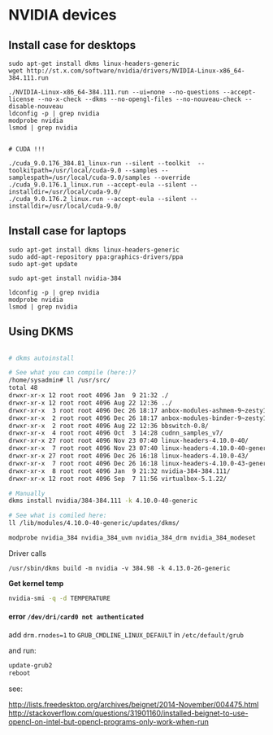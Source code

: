 # NVIDIA devices

## Install case for desktops

```
sudo apt-get install dkms linux-headers-generic
wget http://st.x.com/software/nvidia/drivers/NVIDIA-Linux-x86_64-384.111.run

./NVIDIA-Linux-x86_64-384.111.run --ui=none --no-questions --accept-license --no-x-check --dkms --no-opengl-files --no-nouveau-check --disable-nouveau
ldconfig -p | grep nvidia
modprobe nvidia
lsmod | grep nvidia


# CUDA !!!

./cuda_9.0.176_384.81_linux-run --silent --toolkit  --toolkitpath=/usr/local/cuda-9.0 --samples --samplespath=/usr/local/cuda-9.0/samples --override
./cuda_9.0.176.1_linux.run --accept-eula --silent --installdir=/usr/local/cuda-9.0/
./cuda_9.0.176.2_linux.run --accept-eula --silent --installdir=/usr/local/cuda-9.0/

```

## Install case for laptops

```
sudo apt-get install dkms linux-headers-generic
sudo add-apt-repository ppa:graphics-drivers/ppa
sudo apt-get update

sudo apt-get install nvidia-384

ldconfig -p | grep nvidia
modprobe nvidia
lsmod | grep nvidia
```

## Using DKMS

```bash
 
# dkms autoinstall

# See what you can compile (here:)?
/home/sysadmin# ll /usr/src/
total 48
drwxr-xr-x 12 root root 4096 Jan  9 21:32 ./
drwxr-xr-x 12 root root 4096 Aug 22 12:36 ../
drwxr-xr-x  3 root root 4096 Dec 26 18:17 anbox-modules-ashmem-9~zesty1/
drwxr-xr-x  2 root root 4096 Dec 26 18:17 anbox-modules-binder-9~zesty1/
drwxr-xr-x  2 root root 4096 Aug 22 12:36 bbswitch-0.8/
drwxr-xr-x  4 root root 4096 Oct  3 14:28 cudnn_samples_v7/
drwxr-xr-x 27 root root 4096 Nov 23 07:40 linux-headers-4.10.0-40/
drwxr-xr-x  7 root root 4096 Nov 23 07:40 linux-headers-4.10.0-40-generic/
drwxr-xr-x 27 root root 4096 Dec 26 16:18 linux-headers-4.10.0-43/
drwxr-xr-x  7 root root 4096 Dec 26 16:18 linux-headers-4.10.0-43-generic/
drwxr-xr-x  8 root root 4096 Jan  9 21:32 nvidia-384-384.111/
drwxr-xr-x 12 root root 4096 Sep  7 11:56 virtualbox-5.1.22/

# Manually
dkms install nvidia/384-384.111 -k 4.10.0-40-generic

# See what is comiled here:
ll /lib/modules/4.10.0-40-generic/updates/dkms/

modprobe nvidia_384 nvidia_384_uvm nvidia_384_drm nvidia_384_modeset
```

Driver calls 
```
/usr/sbin/dkms build -m nvidia -v 384.98 -k 4.13.0-26-generic
```

**Get kernel temp**

```bash
nvidia-smi -q -d TEMPERATURE
```

#### error `/dev/dri/card0 not authenticated`

add `drm.rnodes=1` to `GRUB_CMDLINE_LINUX_DEFAULT` in `/etc/default/grub`

and run:

```bash
update-grub2
reboot
```

see: 

http://lists.freedesktop.org/archives/beignet/2014-November/004475.html
http://stackoverflow.com/questions/31901160/installed-beignet-to-use-opencl-on-intel-but-opencl-programs-only-work-when-run
